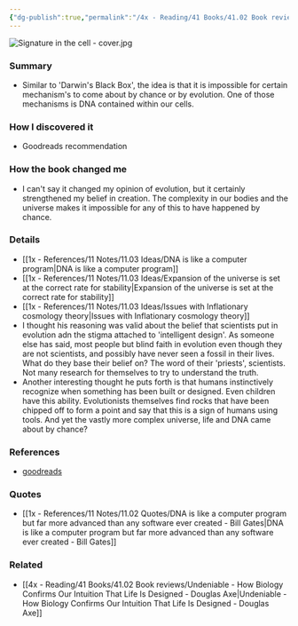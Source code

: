```yaml
---
{"dg-publish":true,"permalink":"/4x - Reading/41 Books/41.02 Book reviews/Signature in the Cell - DNA and the Evidence for Intelligent Design - Stephen Meyer/","title":"Signature in the Cell - DNA and the Evidence for Intelligent Design - Stephen Meyer","noteIcon":"","created":"2024-01-20T11:23:23.000+03:00","updated":"2024-02-14T20:17:40.617+03:00"}
---
```


![Signature in the cell - cover.jpg](/img/user/4x%20-%20Reading/41%20Books/41.02%20Book%20reviews/Signature%20in%20the%20cell%20-%20cover.jpg)
### Summary
- Similar to 'Darwin's Black Box', the idea is that it is impossible for certain mechanism's to come about by chance or by evolution. One of those mechanisms is DNA contained within our cells. 

### How I discovered it
- Goodreads recommendation

### How the book changed me
- I can't say it changed my opinion of evolution, but it certainly strengthened my belief in creation. The complexity in our bodies and the universe makes it impossible for any of this to have happened by chance.

### Details
- [[1x - References/11 Notes/11.03 Ideas/DNA is like a computer program\|DNA is like a computer program]]
- [[1x - References/11 Notes/11.03 Ideas/Expansion of the universe is set at the correct rate for stability\|Expansion of the universe is set at the correct rate for stability]]
- [[1x - References/11 Notes/11.03 Ideas/Issues with Inflationary cosmology theory\|Issues with Inflationary cosmology theory]]
- I thought his reasoning was valid about the belief that scientists put in evolution adn the stigma attached to 'intelligent design'. As someone else has said, most people but blind faith in evolution even though they are not scientists, and possibly have never seen a fossil in their lives. What do they base their belief on? The word of their 'priests', scientists. Not many research for themselves to try to understand the truth.
- Another interesting thought he puts forth is that humans instinctively recognize when something has been built or designed. Even children have this ability. Evolutionists themselves find rocks that have been chipped off to form a point and say that this is a sign of humans using tools. And yet the vastly more complex universe, life and DNA came about by chance?

### References
- [goodreads](https://www.goodreads.com/book/show/6576965-signature-in-the-cell)

### Quotes
- [[1x - References/11 Notes/11.02 Quotes/DNA is like a computer program but far more advanced than any software ever created - Bill Gates\|DNA is like a computer program but far more advanced than any software ever created - Bill Gates]]

### Related
- [[4x - Reading/41 Books/41.02 Book reviews/Undeniable - How Biology Confirms Our Intuition That Life Is Designed - Douglas Axe\|Undeniable - How Biology Confirms Our Intuition That Life Is Designed - Douglas Axe]]